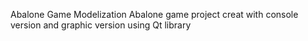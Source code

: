 Abalone Game Modelization
Abalone game project creat with console version and graphic version using Qt library
